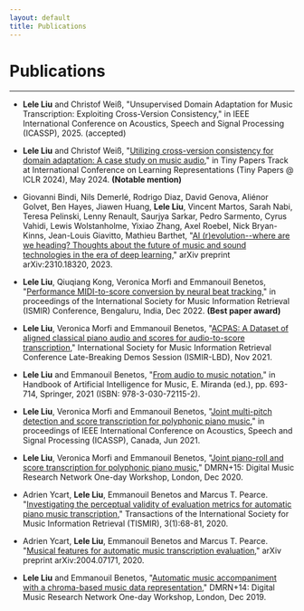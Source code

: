 ```yaml
---
layout: default
title: Publications
---
```


# Publications

---

- **Lele Liu** and Christof Weiß, "Unsupervised Domain Adaptation for Music Transcription: Exploiting Cross-Version Consistency," in IEEE International Conference on Acoustics, Speech and Signal Processing (ICASSP), 2025. (accepted)

- **Lele Liu** and Christof Weiß, "[Utilizing cross-version consistency for domain adaptation: A case study on music audio](https://openreview.net/forum?id=ZNg3YQQKWT)," in Tiny Papers Track at International Conference on Learning Representations (Tiny Papers @ ICLR 2024), May 2024. **(Notable mention)**

- Giovanni Bindi, Nils Demerlé, Rodrigo Diaz, David Genova, Aliénor Golvet, Ben Hayes, Jiawen Huang, **Lele Liu**, Vincent Martos, Sarah Nabi, Teresa Pelinski, Lenny Renault, Saurjya Sarkar, Pedro Sarmento, Cyrus Vahidi, Lewis Wolstanholme, Yixiao Zhang, Axel Roebel, Nick Bryan-Kinns, Jean-Louis Giavitto, Mathieu Barthet, "[AI (r)evolution--where are we heading? Thoughts about the future of music and sound technologies in the era of deep learning](https://arxiv.org/abs/2310.18320)," arXiv preprint arXiv:2310.18320, 2023.

- **Lele Liu**, Qiuqiang Kong, Veronica Morfi and Emmanouil Benetos, "[Performance MIDI-to-score conversion by neural beat tracking](https://www.turing.ac.uk/sites/default/files/2022-09/midi_quantisation_paper_ismir_2022_0.pdf)," in proceedings of the International Society for Music Information Retrieval (ISMIR) Conference, Bengaluru, India, Dec 2022. **(Best paper award)**

- **Lele Liu**, Veronica Morfi and Emmanouil Benetos, "[ACPAS: A Dataset of aligned classical piano audio and scores for audio-to-score transcription](https://archives.ismir.net/ismir2021/latebreaking/000013.pdf)," International Society for Music Information Retrieval Conference Late-Breaking Demos Session (ISMIR-LBD), Nov 2021.

- **Lele Liu** and Emmanouil Benetos, "[From audio to music notation](https://link.springer.com/chapter/10.1007/978-3-030-72116-9_24)," in Handbook of Artificial Intelligence for Music, E. Miranda (ed.), pp. 693-714, Springer, 2021 (ISBN: 978-3-030-72115-2).

- **Lele Liu**, Veronica Morfi and Emmanouil Benetos, "[Joint multi-pitch detection and score transcription for polyphonic piano music](https://ieeexplore.ieee.org/document/9413601)," in proceedings of IEEE International Conference on Acoustics, Speech and Signal Processing (ICASSP), Canada, Jun 2021.

- **Lele Liu**, Veronica Morfi and Emmanouil Benetos, "[Joint piano-roll and score transcription for polyphonic piano music](https://qmro.qmul.ac.uk/xmlui/bitstream/handle/123456789/70433/Liu%20Joint%20Piano-roll%20and%202020%20Published.pdf?sequence=2)," DMRN+15: Digital Music Research Network One-day Workshop, London, Dec 2020.

- Adrien Ycart, **Lele Liu**, Emmanouil Benetos and Marcus T. Pearce. "[Investigating the perceptual validity of evaluation metrics for automatic piano music transcription](https://transactions.ismir.net/articles/10.5334/tismir.57)," Transactions of the International Society for Music Information Retrieval (TISMIR), 3(1):68-81, 2020.

- Adrien Ycart, **Lele Liu**, Emmanouil Benetos and Marcus T. Pearce. "[Musical features for automatic music transcription evaluation](https://arxiv.org/abs/2004.07171)," arXiv preprint arXiv:2004.07171, 2020.

- **Lele Liu** and Emmanouil Benetos, "[Automatic music accompaniment with a chroma-based music data representation](https://qmro.qmul.ac.uk/xmlui/bitstream/handle/123456789/62518/Liu%20Automatic%20Music%20Accompaniment%202019%20Accepted.pdf?sequence=2)," DMRN+14: Digital Music Research Network One-day Workshop, London, Dec 2019.
